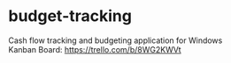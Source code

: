 # budget-tracking
Cash flow tracking and budgeting application for Windows  
Kanban Board: https://trello.com/b/8WG2KWVt
